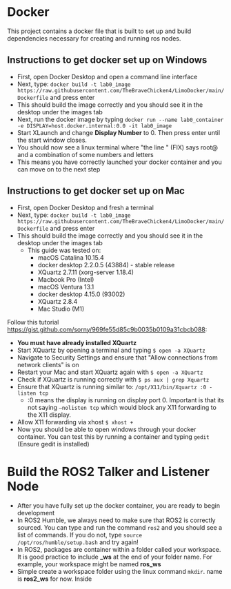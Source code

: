 # Docker
This project contains a docker file that is built to set up and build dependencies necessary for creating and running ros nodes.
## Instructions to get docker set up on Windows
- First, open Docker Desktop and open a command line interface
- Next, type: `docker build -t lab0_image https://raw.githubusercontent.com/TheBraveChicken4/LimoDocker/main/Dockerfile` and press enter
- This should build the image correctly and you should see it in the desktop under the images tab
- Next, run the docker image by typing `docker run --name lab0_container -e DISPLAY=host.docker.internal:0.0 -it lab0_image`
- Start XLaunch and change **Display Number** to 0. Then press enter until the start window closes.
- You should now see a linux terminal where "the line " (FIX) says root@ and a combination of some numbers and letters
- This means you have correctly launched your docker container and you can move on to the next step

## Instructions to get docker set up on Mac
- First, open Docker Desktop and fresh a terminal
- Next, type: `docker build -t lab0_image https://raw.githubusercontent.com/TheBraveChicken4/LimoDocker/main/Dockerfile` and press enter
- This should build the image correctly and you should see it in the desktop under the images tab
    - This guide was tested on:
        - macOS Catalina 10.15.4
        - docker desktop 2.2.0.5 (43884) - stable release
        - XQuartz 2.7.11 (xorg-server 1.18.4)
        - Macbook Pro (Intel)
        - macOS Ventura 13.1
        - docker desktop 4.15.0 (93002)
        - XQuartz 2.8.4
        - Mac Studio (M1)


Follow this tutorial https://gist.github.com/sorny/969fe55d85c9b0035b0109a31cbcb088:
- **You must have already installed XQuartz**
- Start XQuartz by opening a terminal and typing `$ open -a XQuartz`
- Navigate to Security Settings and ensure that "Allow connections from network clients" is on
- Restart your Mac and start XQuartz again with `$ open -a XQuartz`
- Check if XQuartz is running correctly with `$ ps aux | grep Xquartz`
- Ensure that XQuartz is running similar to: `/opt/X11/bin/Xquartz :0 -listen tcp`
    - :0 means the display is running on display port 0. Important is that its not saying `–nolisten tcp` which would block any X11 forwarding to the X11 display.
- Allow X11 forwarding via xhost `$ xhost +`
- Now you should be able to open windows through your docker container. You can test this by running a container and typing `gedit` (Ensure gedit is installed)


# Build the ROS2 Talker and Listener Node
- After you have fully set up the docker container, you are ready to begin development
- In ROS2 Humble, we always need to make sure that ROS2 is correctly sourced. You can type and run the command `ros2` and you should see a list of commands. If you do not, type `source /opt/ros/humble/setup.bash` and try again!
- In ROS2, packages are container within a folder called your workspace. It is good practice to include **_ws** at the end of your folder name. For example, your workspace might be named **ros_ws**
- Simple create a workspace folder using the linux command `mkdir`. name is **ros2_ws** for now. Inside 
